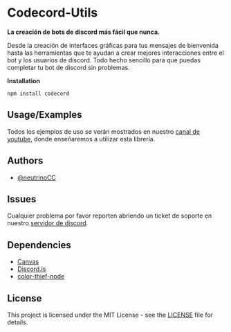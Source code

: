 # **Codecord-Utils**

**La creación de bots de discord más fácil que nunca.**

Desde la creación de interfaces gráficas para tus mensajes de bienvenida hasta las herramientas que te ayudan a crear mejores interacciones entre el bot y los usuarios de discord. Todo hecho sencillo para que puedas completar tu bot de discord sin problemas.

**Installation**

```
npm install codecord
```

## Usage/Examples

Todos los ejemplos de uso se verán mostrados en nuestro [canal de youtube](https://www.youtube.com/@Codecord), donde enseñaremos a utilizar esta librería.

## Authors

- [@neutrinoCC](https://github.com/NeutrinoCC)

## Issues

Cualquier problema por favor reporten abriendo un ticket de soporte en nuestro [servidor de discord](https://discord.com/invite/bq6h4PSgpk).

## Dependencies

- [Canvas](https://www.npmjs.com/package/canvas)
- [Discord.js](https://www.npmjs.com/package/discord.js/v/13.0.0-dev.fdad14099779e61cb84dcd1cb2497e0e853a6144)
- [color-thief-node](https://www.npmjs.com/package/color-thief-node)

## License

This project is licensed under the MIT License - see the [LICENSE](LICENSE) file for details.
